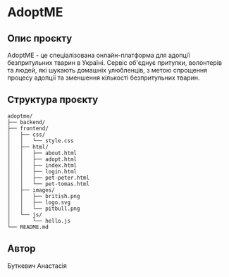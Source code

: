 # AdoptME

## Опис проєкту
AdoptME - це спеціалізована онлайн-платформа для адопції безпритульних тварин в Україні. Сервіс об'єднує притулки, волонтерів та людей, які шукають домашніх улюбленців, з метою спрощення процесу адопції та зменшення кількості безпритульних тварин.

## Структура проєкту
```
adoptme/
├── backend/
├── frontend/
│   ├── css/
│   │   └── style.css
│   ├── html/
│   │   ├── about.html
│   │   ├── adopt.html
│   │   ├── index.html
│   │   ├── login.html
│   │   ├── pet-peter.html
│   │   └── pet-tomas.html
│   ├── images/
│   │   ├── british.png
│   │   ├── logo.svg
│   │   └── pitbull.png
│   └── js/
│       └── hello.js
└── README.md
```

## Автор
Буткевич Анастасія
